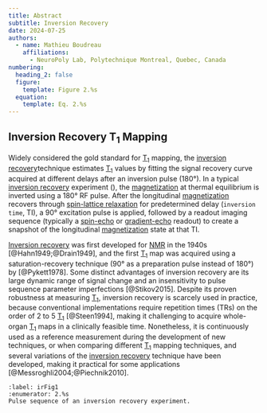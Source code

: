 ```yaml
---
title: Abstract
subtitle: Inversion Recovery
date: 2024-07-25
authors:
  - name: Mathieu Boudreau
    affiliations:
      - NeuroPoly Lab, Polytechnique Montreal, Quebec, Canada
numbering:
  heading_2: false
  figure:
    template: Figure 2.%s
  equation:
    template: Eq. 2.%s
---
```


## Inversion Recovery T<sub>1</sub> Mapping

Widely considered the gold standard for [T<sub>1</sub>](wiki:Spin–lattice_relaxation) mapping, the [inversion recovery](wiki:Inversion_recovery)technique estimates [T<sub>1</sub>](wiki:Spin–lattice_relaxation) values by fitting the signal recovery curve acquired at different delays after an inversion pulse (180°). In a typical [inversion recovery](wiki:Inversion_recovery) experiment ([](#irFig1)), the [magnetization](wiki:Magnetization) at thermal equilibrium is inverted using a 180° RF pulse. After the longitudinal [magnetization](wiki:Magnetization) recovers through [spin-lattice relaxation](wiki:Spin–lattice_relaxation) for predetermined delay (`inversion time`, TI), a 90° excitation pulse is applied, followed by a readout imaging sequence (typically a [spin-echo](wiki:Spin_echo) or [gradient-echo](wiki:MRI_pulse_sequence#Gradient_echo) readout) to create a snapshot of the longitudinal [magnetization](wiki:Magnetization) state at that TI.

[Inversion recovery](wiki:Inversion_recovery) was first developed for [NMR](wiki:Nuclear_magnetic_resonance) in the 1940s [@Hahn1949;@Drain1949], and the first [T<sub>1</sub>](wiki:Spin–lattice_relaxation) map was acquired using a saturation-recovery technique (90° as a preparation pulse instead of 180°) by [@Pykett1978]. Some distinct advantages of inversion recovery are its large dynamic range of signal change and an insensitivity to pulse sequence parameter imperfections [@Stikov2015]. Despite its proven robustness at measuring [T<sub>1</sub>](wiki:Spin–lattice_relaxation), inversion recovery is scarcely used in practice, because conventional implementations require repetition times (TRs) on the order of 2 to 5 [T<sub>1</sub>](wiki:Spin–lattice_relaxation) [@Steen1994], making it challenging to acquire whole-organ [T<sub>1</sub>](wiki:Spin–lattice_relaxation) maps in a clinically feasible time. Nonetheless, it is continuously used as a reference measurement during the development of new techniques, or when comparing different [T<sub>1</sub>](wiki:Spin–lattice_relaxation) mapping techniques, and several variations of the [inversion recovery](wiki:Inversion_recovery) technique have been developed, making it practical for some applications [@Messroghli2004;@Piechnik2010].

```{figure} img/ir_pulsesequences.svg
:label: irFig1
:enumerator: 2.%s
Pulse sequence of an inversion recovery experiment.
```